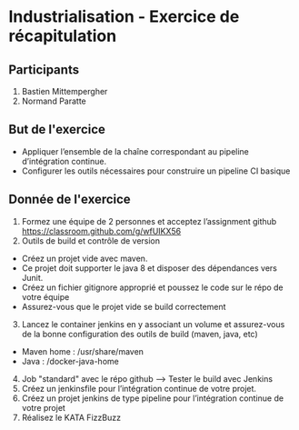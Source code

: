 # Industrialisation - Exercice de récapitulation
## Participants
1. Bastien Mittempergher
2. Normand Paratte

## But de l'exercice

- Appliquer l’ensemble de la chaîne correspondant au pipeline d’intégration continue.
- Configurer les outils nécessaires pour construire un pipeline CI basique

## Donnée de l'exercice

1) Formez une équipe de 2 personnes et acceptez l’assignment github https://classroom.github.com/g/wfUIKX56
2) Outils de build et contrôle de version
- Créez un projet vide avec maven.
- Ce projet doit supporter le java 8 et disposer des dépendances vers Junit.
- Créez un fichier gitignore approprié et poussez le code sur le répo de votre équipe
- Assurez-vous que le projet vide se build correctement
3) Lancez le container jenkins en y associant un volume et assurez-vous de la bonne configuration des outils de build (maven, java, etc)
- Maven home : /usr/share/maven
- Java : /docker-java-home
4) Job "standard" avec le répo github --> Tester le build avec Jenkins
5) Créez un jenkinsfile pour l’intégration continue de votre projet.
6) Créez un projet jenkins de type pipeline pour l’intégration continue de votre projet
7) Réalisez le KATA FizzBuzz